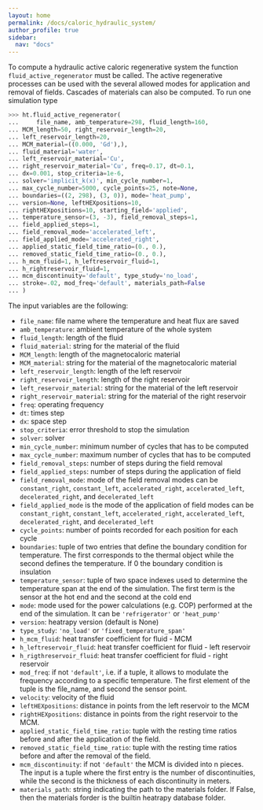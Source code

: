 ```yaml
---
layout: home
permalink: /docs/caloric_hydraulic_system/
author_profile: true
sidebar:
  nav: "docs"
---
```


To compute a hydraulic active caloric regenerative system the function `fluid_active_regenerator` must be called. The active regenerative processes can be used with the several allowed modes for application and removal of fields. Cascades of materials can also be computed. To run one simulation type

```python
>>> ht.fluid_active_regenerator(
...     file_name, amb_temperature=298, fluid_length=160,
...	MCM_length=50, right_reservoir_length=20,
...	left_reservoir_length=20,
...	MCM_material=((0.000, 'Gd'),),
...	fluid_material='water',
...	left_reservoir_material='Cu',
...	right_reservoir_material='Cu', freq=0.17, dt=0.1,
...	dx=0.001, stop_criteria=1e-6,
...	solver='implicit_k(x)', min_cycle_number=1,
...	max_cycle_number=5000, cycle_points=25, note=None,
...	boundaries=((2, 298), (3, 0)), mode='heat_pump',
...	version=None, leftHEXpositions=10,
...	rightHEXpositions=10, starting_field='applied',
...	temperature_sensor=(3, -3), field_removal_steps=1,
...	field_applied_steps=1,
...	field_removal_mode='accelerated_left',
...	field_applied_mode='accelerated_right',
...	applied_static_field_time_ratio=(0., 0.),
...	removed_static_field_time_ratio=(0., 0.),
...	h_mcm_fluid=1, h_leftreservoir_fluid=1,
...	h_rightreservoir_fluid=1,
...	mcm_discontinuity='default', type_study='no_load',
...	stroke=.02, mod_freq='default', materials_path=False
... )
```

The input variables are the following:

* `file_name`: file name where the temperature and heat flux are saved
* `amb_temperature`: ambient temperature of the whole system
* `fluid_length`: length of the fluid
* `fluid_material`: string for the material of the fluid
* `MCM_length`: length of the magnetocaloric material
* `MCM_material`: string for the material of the magnetocaloric material
* `left_reservoir_length`: length of the left reservoir
* `right_reservoir_length`: length of the right reservoir
* `left_reservoir_material`: string for the material of the left reservoir
* `right_reservoir_material`: string for the material of the right reservoir
* `freq`: operating frequency
* `dt`: times step
* `dx`: space step
* `stop_criteria`: error threshold to stop the simulation
* `solver`: solver
* `min_cycle_number`: minimum number of cycles that has to be computed
* `max_cycle_number`: maximum number of cycles that has to be computed
* `field_removal_steps`: number of steps during the field removal
* `field_applied_steps`: number of steps during the application of field
* `field_removal_mode`: mode of the field removal modes can be `constant_right`, `constant_left`, `accelerated_right`, `accelerated_left`, `decelerated_right`, and `decelerated_left`
* `field_applied_mode` is the mode of the application of field modes can be `constant_right`, `constant_left`, `accelerated_right`, `accelerated_left`, `decelerated_right`, and `decelerated_left`
* `cycle_points`: number of points recorded for each position for each cycle
* `boundaries`: tuple of two entries that define the boundary condition for temperature. The first corresponds to the thermal object while the second defines the temperature. If 0 the boundary condition is insulation
* `temperature_sensor`: tuple of two space indexes used to determine the temperature span at the end of the simulation. The first term is the sensor at the hot end and the second at the cold end
* `mode`: mode used for the power calculations (e.g. COP) performed at the end of the simulation. It can be `'refrigerator'` or `'heat_pump'`
* `version`: heatrapy version (default is None)
* `type_study`: `'no_load'` or `'fixed_temperature_span'`
* `h_mcm_fluid`: heat transfer coefficient for fluid - MCM
* `h_leftreservoir_fluid`: heat transfer coefficient for fluid - left reservoir
* `h_rigthreservoir_fluid`: heat transfer coefficient for fluid - right reservoir
* `mod_freq`: if not `'default'`, i.e. if a tuple, it allows to modulate the frequency according to a specific temperature. The first element of the tuple is the file_name, and second the sensor point.
* `velocity`: velocity of the fluid
* `leftHEXpositions`: distance in points from the left reservoir to the MCM
* `rightHEXpositions`: distance in points from the right reservoir to the MCM.
* `applied_static_field_time_ratio`: tuple with the resting time ratios before and after the application of the field.
* `removed_static_field_time_ratio`: tuple with the resting time ratios before and after the removal of the field.
* `mcm_discontinuity`: if not `'default'` the MCM is divided into n pieces. The input is a tuple where the first entry is the number of discontinuities, while the second is the thickness of each discontinuity in meters.
* `materials_path`: string indicating the path to the materials folder. If False, then the materials forder is the builtin heatrapy database folder.
